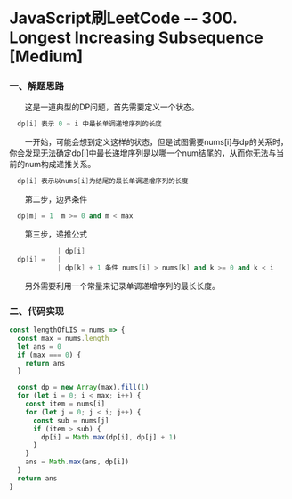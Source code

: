 # JavaScript刷LeetCode -- 300. Longest Increasing Subsequence [Medium]

### 一、解题思路

  &emsp;&emsp;这是一道典型的DP问题，首先需要定义一个状态。

```s
  dp[i] 表示 0 ~ i 中最长单调递增序列的长度
```

  &emsp;&emsp;一开始，可能会想到定义这样的状态，但是试图需要nums[i]与dp的关系时，你会发现无法确定dp[i]中最长递增序列是以哪一个num结尾的，从而你无法与当前的num构成递推关系。

```s
  dp[i] 表示以nums[i]为结尾的最长单调递增序列的长度
```

  &emsp;&emsp;第二步，边界条件

```s
  dp[m] = 1  m >= 0 and m < max
```

  &emsp;&emsp;第三步，递推公式

```s
            | dp[i]
  dp[i] =   |
            | dp[k] + 1 条件 nums[i] > nums[k] and k >= 0 and k < i
```

  &emsp;&emsp;另外需要利用一个常量来记录单调递增序列的最长长度。

### 二、代码实现

```JavaScript
const lengthOfLIS = nums => {
  const max = nums.length
  let ans = 0
  if (max === 0) {
    return ans
  }

  const dp = new Array(max).fill(1)
  for (let i = 0; i < max; i++) {
    const item = nums[i]
    for (let j = 0; j < i; j++) {
      const sub = nums[j]
      if (item > sub) {
        dp[i] = Math.max(dp[i], dp[j] + 1)
      }
    }
    ans = Math.max(ans, dp[i])
  }
  return ans
}
```